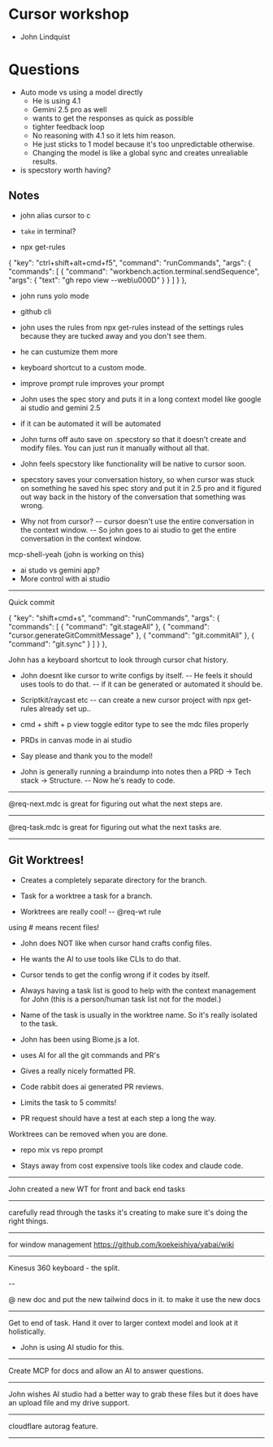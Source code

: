 # Cursor workshop 
- John Lindquist


# Questions
- Auto mode vs using a model directly
  - He is using 4.1 
  - Gemini 2.5 pro as well
  - wants to get the responses as quick as possible
  - tighter feedback loop
  - No reasoning with 4.1 so it lets him reason.
  - He just sticks to 1 model because it's too unpredictable otherwise.
  - Changing the model is like a global sync and creates unrealiable results.
- is specstory worth having?



## Notes

- john alias cursor to c
- `take` in terminal?


- npx get-rules

{
    "key": "ctrl+shift+alt+cmd+f5",
    "command": "runCommands",
    "args": {
      "commands": [
        {
          "command": "workbench.action.terminal.sendSequence",
          "args": { "text": "gh repo view --web\u000D" }
        }
      ]
    }
  },

- john runs yolo mode
- github cli 
- john uses the rules from npx get-rules instead of the settings rules because they are tucked away and you don't see them.
- he can custumize them more

- keyboard shortcut to a custom mode.

- improve prompt rule improves your prompt 



- John uses the spec story and puts it in a long context model like google ai studio and gemini  2.5

- if it can be automated it will be automated 
- John turns off auto save on .specstory so that it doesn't create and modify files. You can just run it manually without all that.
- John feels specstory like functionality will be native to cursor soon.

- specstory saves your conversation history, so when cursor was stuck on something he saved his spec story and put it in 2.5 pro and it figured out way back in the history of the conversation that something was wrong.

- Why not from cursor?
-- cursor doesn't use the entire conversation in the context window.
-- So john goes to ai studio to get the entire conversation in the context window.

mcp-shell-yeah (john is working on this)

- ai studo vs gemini app?
- More control with ai studio

---
Quick commit

{
    "key": "shift+cmd+s",
    "command": "runCommands",
    "args": {
      "commands": [
        {
          "command": "git.stageAll"
        },
        {
          "command": "cursor.generateGitCommitMessage"
        },
        {
          "command": "git.commitAll"
        },
        {
          "command": "git.sync"
        }
      ]
    }
  },


  John has a keyboard shortcut to look through cursor chat history.

- John doesnt like cursor to write configs by itself.
-- He feels it should uses tools to do that.
-- if it can be generated or automated it should be.

- Scriptkit/raycast etc 
-- can create a new cursor project with npx get-rules already set up..


- cmd + shift + p view toggle editor type  to see the mdc files properly

- PRDs in canvas mode in ai studio


- Say please and thank you to the model!


- John is generally running a braindump into notes then a PRD -> Tech stack -> Structure.
-- Now he's ready to code.


----


@req-next.mdc is great for figuring out what the next steps are.


--- 

@req-task.mdc is great for figuring out what the next tasks are.


-----

## Git Worktrees!

- Creates a completely separate directory for the branch.

- Task for a worktree a  task for a branch.

- Worktrees are really cool!
-- @req-wt rule

using # means recent files!

- John does NOT like when cursor hand crafts config files. 
- He wants the AI to use tools like CLIs to do that.
- Cursor tends to get the config wrong if it codes by itself.


- Always having a task list is good to help with the context management for John (this is a person/human task list not for the model.)

- Name of the task is usually in the worktree name. So it's really isolated to the task.

- John has been using Biome.js a lot.

- uses AI for all the git commands and PR's 
- Gives a really nicely formatted PR.

- Code rabbit does ai generated PR reviews.

- Limits the task to 5 commits!

- PR request should have a test at each step a long the way.

Worktrees can be removed when you are done.

- repo mix vs repo prompt

- Stays away from cost expensive tools like codex and claude code.


---

John created a new WT for front and back end tasks

---

carefully read through the tasks it's creating to make sure it's doing the right things.

---

for window management <https://github.com/koekeishiya/yabai/wiki>


---

Kinesus 360 keyboard - the split. 

-- 

@ new doc and put the new tailwind docs in it. to make it use the new docs


---

Get to end of task. Hand it over to larger context model and look at it holistically.
- John is using AI studio for this.

---

Create MCP for docs and allow an AI to answer questions.

---

John wishes AI studio had a better way to grab these files but it does have an upload file and my drive support.

---

cloudflare autorag feature.

---



